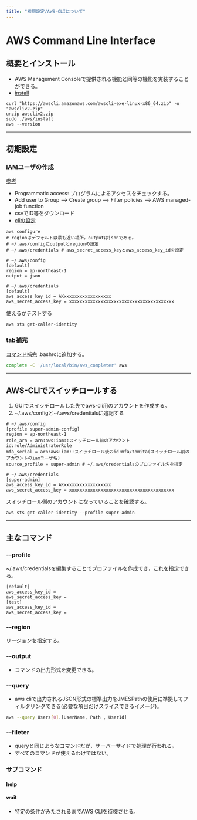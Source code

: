 ```yaml
---
title: "初期設定/AWS-CLIについて"
---
```


# AWS Command Line Interface

## 概要とインストール

- AWS Management Consoleで提供される機能と同等の機能を実装することができる。
- [install](https://docs.aws.amazon.com/cli/latest/userguide/install-cliv2-linux.html#cliv2-linux-install)

```shell
curl "https://awscli.amazonaws.com/awscli-exe-linux-x86_64.zip" -o "awscliv2.zip"
unzip awscliv2.zip
sudo ./aws/install
aws --version
```

---

## 初期設定

### IAMユーザの作成

[参考](https://udemy.benesse.co.jp/development/system/aws-cli.html)

- Programmatic access: プログラムによるアクセスをチェックする。
- Add user to Group --> Create group --> Filter policies --> AWS managed-job function
- csvでID等をダウンロード
- [cliの設定](https://docs.aws.amazon.com/ja_jp/cli/latest/userguide/cli-configure-quickstart.html)

```shell
aws configure
# regionはデフォルトは最も近い場所，outputはjsonである。
# ~/.aws/configにoutputとregionの設定
# ~/.aws/credentials # aws_secret_access_keyとaws_access_key_idを設定
```

```
# ~/.aws/config
[default]
region = ap-northeast-1
output = json
```

```
# ~/.aws/credentials
[default]
aws_access_key_id = AKxxxxxxxxxxxxxxxxxx
aws_secret_access_key = xxxxxxxxxxxxxxxxxxxxxxxxxxxxxxxxxxxxxxxx
```

使えるかテストする

```shell
aws sts get-caller-identity
```

### tab補完

[コマンド補完](https://docs.aws.amazon.com/ja_jp/cli/latest/userguide/cli-configure-completion.html)
.bashrcに追加する。

```sh
complete -C '/usr/local/bin/aws_completer' aws
```

---

## AWS-CLIでスイッチロールする

1. GUIでスイッチロールした先でaws-cli用のアカウントを作成する。
2. ~/.aws/configと~/.aws/credentialsに追記する

```
# ~/.aws/config
[profile super-admin-config]
region = ap-northeast-1
role_arn = arn:aws:iam::スイッチロール前のアカウントid:role/AdministratorRole
mfa_serial = arn:aws:iam::スイッチロール後のid:mfa/tomita(スイッチロール前のアカウントのiamユーザ名)
source_profile = super-admin # ~/.aws/credentialsのプロファイル名を指定
```

```
# ~/.aws/credentials
[super-admin]
aws_access_key_id = AKxxxxxxxxxxxxxxxxxx
aws_secret_access_key = xxxxxxxxxxxxxxxxxxxxxxxxxxxxxxxxxxxxxxxx
```

スイッチロール側のアカウントになっていることを確認する。

```shell
aws sts get-caller-identity --profile super-admin
```

---

## 主なコマンド

### --profile

~/.aws/credentialsを編集することでプロファイルを作成でき，これを指定できる。

```
[default]
aws_access_key_id =
aws_secret_access_key =
[test]
aws_access_key_id =
aws_secret_access_key =
```

### --region

リージョンを指定する。

### --output

- コマンドの出力形式を変更できる。

### --query

- aws cliで出力されるJSON形式の標準出力をJMESPathの使用に準拠してフィルタリングできる(必要な項目だけスライスできるイメージ)。

```sh
aws --query Users[0].[UserName, Path , UserId]
```

### --fileter

- queryと同じようなコマンドだが，サーバーサイドで処理が行われる。
- すべてのコマンドが使えるわけではない。

### サブコマンド

#### help

#### wait

- 特定の条件がみたされるまでAWS CLIを待機させる。
